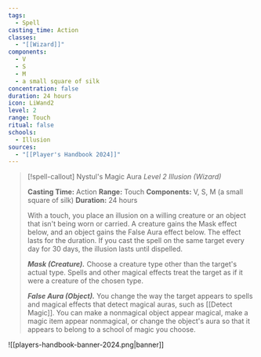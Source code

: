 ```yaml
---
tags:
  - Spell
casting_time: Action
classes:
  - "[[Wizard]]"
components:
  - V
  - S
  - M
  - a small square of silk
concentration: false
duration: 24 hours
icon: LiWand2
level: 2
range: Touch
ritual: false
schools:
  - Illusion
sources: 
  - "[[Player's Handbook 2024]]"
---
```

>[!spell-callout] Nystul's Magic Aura
>_Level 2 Illusion (Wizard)_
>
>**Casting Time:** Action
>**Range:** Touch
>**Components:** V, S, M (a small square of silk)
>**Duration:** 24 hours
>
>With a touch, you place an illusion on a willing creature or an object that isn't being worn or carried. A creature gains the Mask effect below, and an object gains the False Aura effect below. The effect lasts for the duration. If you cast the spell on the same target every day for 30 days, the illusion lasts until dispelled.
>
>**_Mask (Creature)._** Choose a creature type other than the target's actual type. Spells and other magical effects treat the target as if it were a creature of the chosen type.
>
>**_False Aura (Object)._** You change the way the target appears to spells and magical effects that detect magical auras, such as [[Detect Magic]]. You can make a nonmagical object appear magical, make a magic item appear nonmagical, or change the object's aura so that it appears to belong to a school of magic you choose.


![[players-handbook-banner-2024.png|banner]]